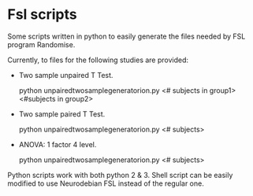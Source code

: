# Fsl scripts
Some scripts written in python to easily generate the files needed by FSL program Randomise.

Currently, to files for the following studies are provided:
- Two sample unpaired T Test. 

    python unpairedtwosamplegeneratorion.py <\# subjects in group1> <\#subjects in group2>
- Two sample paired T Test.

    python unpairedtwosamplegeneratorion.py <\# subjects>
- ANOVA: 1 factor 4 level.

    python unpairedtwosamplegeneratorion.py <\# subjects>

Python scripts work with both python 2 & 3. Shell script can be easily modified to use Neurodebian FSL instead of the regular one.

